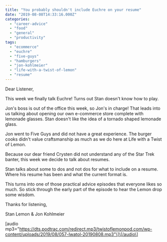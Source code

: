 ```yaml
---
title: "You probably shouldn't include Euchre on your resume"
date: "2019-08-08T14:33:16.000Z"
categories: 
  - "career-advice"
  - "food"
  - "general"
  - "productivity"
tags: 
  - "ecommerce"
  - "euchre"
  - "five-guys"
  - "hamburgers"
  - "jon-kohlmeier"
  - "life-with-a-twist-of-lemon"
  - "resume"
---
```


Dear Listener,

This week we finally talk Euchre! Turns out Stan doesn't know how to play.

Jon's boss is out of the office this week, so Jon's in charge! That leads into us talking about opening our own e-commerce store complete with lemonade glasses. Stan doesn't like the idea of a tornado shaped lemonade glass.

Jon went to Five Guys and did not have a great experience. The burger cooks didn't value craftsmanship as much as we do here at Life with a Twist of Lemon.

Because our dear friend Crysten did not understand any of the Star Trek banter, this week we decide to talk about resumes.

Stan talks about some to dos and not dos for what to include on a resume. Where his resume has been and what the current format is.

This turns into one of those practical advice episodes that everyone likes so much. So stick through the early part of the episode to hear the Lemon drop some wisdom.

Thanks for listening,

Stan Lemon & Jon Kohlmeier

\[audio mp3="https://dts.podtrac.com/redirect.mp3/twistoflemonpod.com/wp-content/uploads/2019/08/057-lwatol-20190808.mp3"\]\[/audio\]
